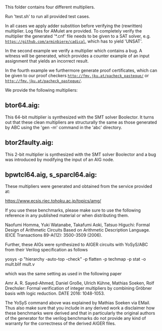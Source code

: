 This folder contains four different multipliers.

Run 'test.sh' to run all provided test cases.

In all cases we apply adder substition before verifying the (rewritten) 
multiplier. Log files for AMulet are provided.
To completely verify the multiplier the generated '*.cnf' file needs to be given 
to a SAT solver, e.g. [`https://github.com/arminbiere/cadical`](CaDiCaL), which has to yield 'UNSAT'.

In the second example we verify a multiplier which contains a bug. 
A witness will be generated, which provides a counter example of an input 
assignment that yields an incorrect result.

In the fourth example we furthermore generate proof certificates, which can 
be given to our proof checkers [`http://fmv.jku.at/pacheck_pasteque/`](Pacheck)
or [`http://fmv.jku.at/pacheck_pasteque/`](Pastéque).

We provide the following multipliers:


btor64.aig: 
-----------------------------------------------------
This 64-bit multiplier is synthesized with the SMT solver Boolector.
It turns out that these clean multipliers are structurally the
same as those generated by ABC using the 'gen -m' command in the
'abc' directory.

btor2faulty.aig: 
-----------------------------------------------------
This 2-bit multiplier is synthesized with the SMT solver Boolector 
and a bug was introduced by modifying the input of an AIG node. 


bpwtcl64.aig, s_sparcl64.aig: 
-----------------------------------------------------------
These multipliers were generated and obtained from the service provided at:

https://www.ecsis.riec.tohoku.ac.jp/topics/amg/

If you use these benchmarks, please make sure to use the following
reference in any published material or when distributing them.

  Naofumi Homma, Yuki Watanabe, Takafumi Aoki, Tatsuo Higuchi: Formal Design
  of Arithmetic Circuits Based on Arithmetic Description Language. IEICE
  Transactions 89-A(12): 3500-3509 (2006).

Further, these AIGs were synthesized to AIGER circuits with YoSyS/ABC from
their Verilog specification as follows

  yosys -p "hierarchy -auto-top -check" -p flatten -p techmap -p stat -o mult.blif mult.v

which was the same setting as used in the following paper

  Amr A. R. Sayed-Ahmed, Daniel Große, Ulrich Kühne, Mathias Soeken, Rolf
  Drechsler: Formal verification of integer multipliers by combining Gröbner
  basis with logic reduction. DATE 2016: 1048-1053.

The YoSyS command above was explained by Mathias Soeken via EMail.  Thus
also make sure that you include in any derived work a disclaimer how these
benchmarks were derived and that in particularly the original authors of the
generator for the verilog benchmarks do not provide any kind of warranty for
the correctness of the derived AIGER files.
